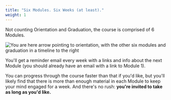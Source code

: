 ```yaml
---
title: "Six Modules. Six Weeks (at least)."
weight: 1
---
```


Not counting Orientation and Graduation, the course is comprised of 6 Modules.

![You are here arrow pointing to orientation, with the other six modules and graduation in a timeline to the right](/images/you-are-here.jpg)

You'll get a reminder email every week with a links and info about the next Module (you should already have an email with a link to Module 1). 

You can progress through the course faster than that if you'd like, but you'll likely find that there is more than enough material in each Module to keep your mind engaged for a week. And there's no rush: **you're invited to take as long as you'd like.**